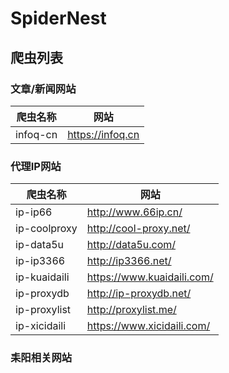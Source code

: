 # SpiderNest

## 爬虫列表

### 文章/新闻网站

爬虫名称 | 网站
--- | ---
infoq-cn | https://infoq.cn

### 代理IP网站

爬虫名称 | 网站
--- | ---
ip-ip66 | http://www.66ip.cn/
ip-coolproxy | http://cool-proxy.net/
ip-data5u | http://data5u.com/
ip-ip3366 | http://ip3366.net/
ip-kuaidaili | https://www.kuaidaili.com/
ip-proxydb | http://ip-proxydb.net/
ip-proxylist | http://proxylist.me/
ip-xicidaili | https://www.xicidaili.com/

### 耒阳相关网站